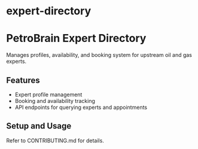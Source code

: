 # expert-directory
# PetroBrain Expert Directory

Manages profiles, availability, and booking system for upstream oil and gas experts.

## Features

- Expert profile management
- Booking and availability tracking
- API endpoints for querying experts and appointments

## Setup and Usage

Refer to CONTRIBUTING.md for details.


